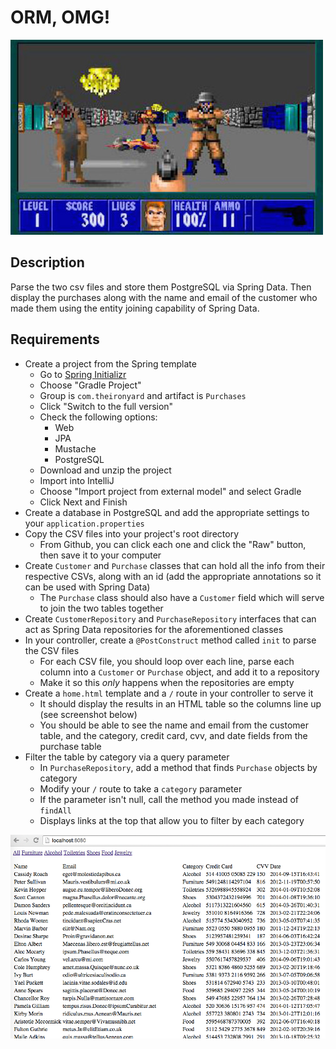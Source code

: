# ORM, OMG!

![screenshot](screenshot.jpg)

## Description

Parse the two csv files and store them PostgreSQL via Spring Data. Then display the purchases along with the name and email of the customer who made them using the entity joining capability of Spring Data.

## Requirements

* Create a project from the Spring template
  * Go to [Spring Initializr](https://start.spring.io/)
  * Choose "Gradle Project"
  * Group is `com.theironyard` and artifact is `Purchases`
  * Click "Switch to the full version"
  * Check the following options:
    * Web
    * JPA
    * Mustache
    * PostgreSQL
  * Download and unzip the project
  * Import into IntelliJ
  * Choose "Import project from external model" and select Gradle
  * Click Next and Finish
* Create a database in PostgreSQL and add the appropriate settings to your `application.properties`
* Copy the CSV files into your project's root directory
  * From Github, you can click each one and click the "Raw" button, then save it to your computer
* Create `Customer` and `Purchase` classes that can hold all the info from their respective CSVs, along with an id (add the appropriate annotations so it can be used with Spring Data)
  * The `Purchase` class should also have a `Customer` field which will serve to join the two tables together
* Create `CustomerRepository` and `PurchaseRepository` interfaces that can act as Spring Data repositories for the aforementioned classes
* In your controller, create a `@PostConstruct` method called `init` to parse the CSV files
  * For each CSV file, you should loop over each line, parse each column into a `Customer` or `Purchase` object, and add it to a repository
  * Make it so this *only* happens when the repositories are empty
* Create a `home.html` template and a `/` route in your controller to serve it
  * It should display the results in an HTML table so the columns line up (see screenshot below)
  * You should be able to see the name and email from the customer table, and the category, credit card, cvv, and date fields from the purchase table
* Filter the table by category via a query parameter
  * In `PurchaseRepository`, add a method that finds `Purchase` objects by category
  * Modify your `/` route to take a `category` parameter
  * If the parameter isn't null, call the method you made instead of `findAll`
  * Displays links at the top that allow you to filter by each category

![screenshot](screenshot2.png)
